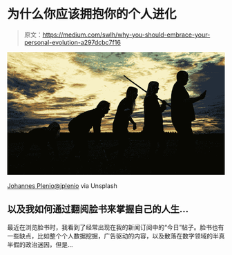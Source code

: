 # 为什么你应该拥抱你的个人进化

> 原文：<https://medium.com/swlh/why-you-should-embrace-your-personal-evolution-a297dcbc7f16>

![](img/d0f3f58d771f1be329d088b346d371f8.png)

[Johannes Plenio@jplenio](https://unsplash.com/@jplenio) via Unsplash

## 以及我如何通过翻阅脸书来掌握自己的人生…

最近在浏览脸书时，我看到了经常出现在我的新闻订阅中的“今日”帖子。脸书也有一些缺点，比如整个个人数据挖掘，广告驱动的内容，以及散落在数字领域的半真半假的政治迷因，但是…